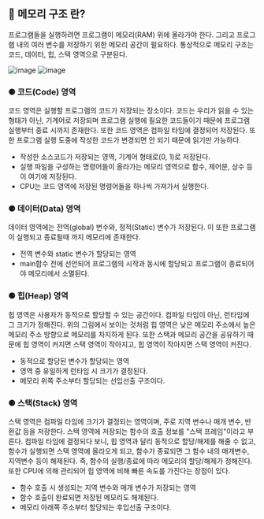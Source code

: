 ## 🔎 **메모리 구조 란?**

프로그램들을 실행하려면 프로그램이 메모리(RAM) 위에 올라가야 한다. 그리고 프로그램 내의 여러 변수를 저장하기 위한 메모리 공간이 필요하다. 통상적으로 메모리 구조는 코드, 데이터, 힙, 스택 영역으로 구분된다.

![image](https://user-images.githubusercontent.com/96826217/212091122-006a88a7-bfd9-42b0-b380-8a08defc6f6a.png)
![image](https://user-images.githubusercontent.com/96826217/212091171-43831f1c-2415-4577-811b-53c1c213043e.png)


### **⚈ 코드(Code) 영역**

코드 영역은 실행할 프로그램의 코드가 저장되는 장소이다. 코드는 우리가 읽을 수 있는 형태가 아닌, 기계어로 저장되며 프로그램 실행에 필요한 코드들이기 때문에 프로그램 실행부터 종료 시까지 존재한다. 또한 코드 영역은 컴파일 타임에 결정되어 저장된다. 또한 프로그램 실행 도중에 작성한 코드가 변경되면 안 되기 때문에 읽기만 가능하다.

-   작성한 소스코드가 저장되는 영역, 기계어 형태로(0, 1)로 저장된다.
-   실행 파일을 구성하는 명령어들이 올라가는 메모리 영역으로 함수, 제어문, 상수 등이 여기에 저장된다.
-   CPU는 코드 영역에 저장된 명령어들을 하나씩 가져가서 실행한다.

### **⚈ 데이터(Data) 영역**

데이터 영역에는 전역(global) 변수와, 정적(Static) 변수가 저장된다. 이 또한 프로그램이 실행되고 종료될때 까지 메모리에 존재한다. 

-   전역 변수와 static 변수가 할당되는 영역
-   main함수 전에 선언되어 프로그램의 시작과 동시에 할당되고 프로그램이 종료되어야 메모리에서 소멸된다.

### **⚈ 힙(Heap) 영역**

힙 영역은 사용자가 동적으로 할당할 수 있는 공간이다. 컴파일 타임이 아닌, 런타임에 그 크기가 정해진다. 위의 그림에서 보이는 것처럼 힙 영역은 낮은 메모리 주소에서 높은 메모리 주소 방향으로 메모리를 차지하게 된다. 또한 스택과 메모리 공간을 공유하기 때문에 힙 영역이 커지면 스택 영역이 작아지고, 힙 영역이 작아지면 스택 영역이 커진다. 

-   동적으로 할당된 변수가 할당되는 영역
-   영역 중 유일하게 런타임 시 크기가 결정된다.
-   메모리 위쪽 주소부터 할당되는 선입선출 구조이다.

### **⚈ 스택(Stack) 영역**

스택 영역은 컴파일 타임에 크기가 결정되는 영역이며, 주로 지역 변수나 매개 변수, 반환값 등을 저장한다. 스택 영역에 저장되는 함수의 호출 정보를 "스택 프레임"이라고 부른다. 컴파일 타임에 결정되다 보니, 힙 영역과 달리 동적으로 할당/해제를 해줄 수 없고, 함수가 실행되면 스택 영역에 올라오게 되고, 함수가 종료되면 그 함수 내의 매개변수, 지역변수 등이 해제된다. 즉, 함수의 실행/종료에 따라 메모리의 할당/해제가 정해진다. 또한 CPU에 의해 관리되어 힙 영역에 비해 빠른 속도를 가진다는 장점이 있다.

-   함수 호출 시 생성되는 지역 변수와 매개 변수가 저장되는 영역
-   함수 호출이 완료되면 저장된 메모리도 해제된다.
-   메모리 아래쪽 주소부터 할당되는 후입선출 구조이다.

